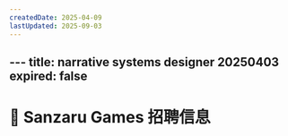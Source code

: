 ```yaml
---
createdDate: 2025-04-09
lastUpdated: 2025-09-03
---
```


﻿---
title: narrative systems designer 20250403
expired: false
---

# 📌 Sanzaru Games 招聘信息

<JobPostingTable job-posting-json-path="sanzaru-games/data/narrative-systems-designer-20250403" />